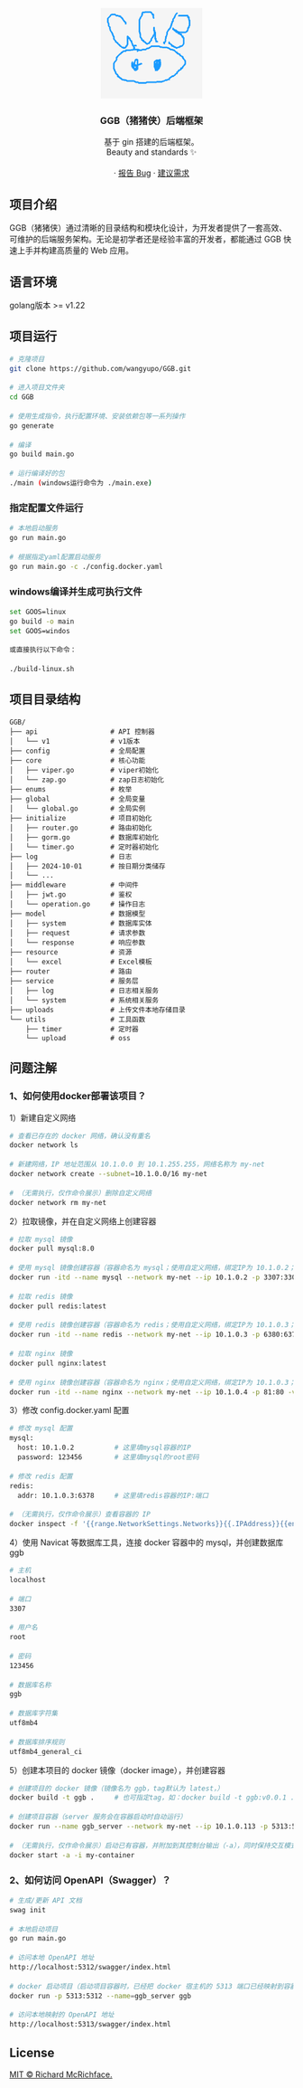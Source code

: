 <br />
<div align="center">
  <a href="https://github.com/wangyupo/GGB">
    <img src="./logo.png" alt="Logo" width="180" height="160">
  </a>

  <h3 align="center">GGB（猪猪侠）后端框架</h3>

  <p>
    基于 gin 搭建的后端框架。
    <br />
    Beauty and standards ✨
    <br />
    <br />
    ·
    <a href="https://github.com/wangyupo/GGB/issues">报告 Bug</a>
    ·
    <a href="https://github.com/wangyupo/GGB/issues">建议需求</a>
  </p>
</div>

## 项目介绍

GGB（猪猪侠）通过清晰的目录结构和模块化设计，为开发者提供了一套高效、可维护的后端服务架构。无论是初学者还是经验丰富的开发者，都能通过 GGB 快速上手并构建高质量的 Web 应用。

## 语言环境

golang版本 >= v1.22

## 项目运行

```bash
# 克隆项目
git clone https://github.com/wangyupo/GGB.git

# 进入项目文件夹
cd GGB

# 使用生成指令，执行配置环境、安装依赖包等一系列操作
go generate

# 编译 
go build main.go

# 运行编译好的包
./main (windows运行命令为 ./main.exe)
```

### 指定配置文件运行

```bash
# 本地启动服务
go run main.go

# 根据指定yaml配置启动服务
go run main.go -c ./config.docker.yaml
```

### windows编译并生成可执行文件

```bash
set GOOS=linux
go build -o main
set GOOS=windos

或直接执行以下命令：

./build-linux.sh
```

## 项目目录结构

```
GGB/
├── api                  # API 控制器
│   └── v1               # v1版本
├── config               # 全局配置
├── core                 # 核心功能
│   ├── viper.go         # viper初始化
│   └── zap.go           # zap日志初始化
├── enums                # 枚举
├── global               # 全局变量
│   └── global.go        # 全局实例
├── initialize           # 项目初始化
│   ├── router.go        # 路由初始化
│   ├── gorm.go          # 数据库初始化
│   └── timer.go         # 定时器初始化
├── log                  # 日志
│   ├── 2024-10-01       # 按日期分类储存
│   └── ...
├── middleware           # 中间件
│   ├── jwt.go           # 鉴权
│   └── operation.go     # 操作日志
├── model                # 数据模型
│   ├── system           # 数据库实体
│   ├── request          # 请求参数
│   └── response         # 响应参数
├── resource             # 资源
│   └── excel            # Excel模板
├── router               # 路由
├── service              # 服务层
│   ├── log              # 日志相关服务
│   └── system           # 系统相关服务
├── uploads              # 上传文件本地存储目录
└── utils                # 工具函数
    ├── timer            # 定时器
    └── upload           # oss
```

## 问题注解

### 1、如何使用docker部署该项目？

1）新建自定义网络

```bash
# 查看已存在的 docker 网络，确认没有重名
docker network ls

# 新建网络，IP 地址范围从 10.1.0.0 到 10.1.255.255，网络名称为 my-net
docker network create --subnet=10.1.0.0/16 my-net

# （无需执行，仅作命令展示）删除自定义网络
docker network rm my-net
```

2）拉取镜像，并在自定义网络上创建容器

```bash
# 拉取 mysql 镜像
docker pull mysql:8.0

# 使用 mysql 镜像创建容器（容器命名为 mysql；使用自定义网络，绑定IP为 10.1.0.2；将 docker 宿主机的 3307 端口映射到容器的 3306 端口；初始化 root 用户的密码为 123456；挂载 mysql 数据和配置卷到本地，以持久化数据）
docker run -itd --name mysql --network my-net --ip 10.1.0.2 -p 3307:3306 -e MYSQL_ROOT_PASSWORD=123456 -v C:/dockerVolumes/mysql/data:/var/lib/mysql -v C:/dockerVolumes/mysql/mysql.conf.d:/etc/mysql/conf.d:ro mysql:8.0

# 拉取 redis 镜像
docker pull redis:latest

# 使用 redis 镜像创建容器（容器命名为 redis；使用自定义网络，绑定IP为 10.1.0.3；将 docker 宿主机的 6380 端口映射到容器的 6379 端口；挂载 redis 数据和配置卷到本地）
docker run -itd --name redis --network my-net --ip 10.1.0.3 -p 6380:6379 -v C:/dockerVolumes/redis/data:/data -v C:/dockerVolumes/redis/redis.conf:/usr/local/etc/redis/redis.conf:ro redis:latest

# 拉取 nginx 镜像
docker pull nginx:latest

# 使用 nginx 镜像创建容器（容器命名为 nginx；使用自定义网络，绑定IP为 10.1.0.3；将 docker 宿主机的 81 端口映射到容器的 80 端口；挂载 nginx 配置卷到本地）
docker run -itd --name nginx --network my-net --ip 10.1.0.4 -p 81:80 -v C:/dockerVolumes/nginx/nginx.conf:/etc/nginx/nginx.conf:ro -v C:/dockerVolumes/nginx/conf.d:/etc/nginx/conf.d:ro -v C:/dockerVolumes/nginx/html:/usr/share/nginx/html -v C:/dockerVolumes/nginx/log:/var/log/nginx nginx:latest
```

3）修改 config.docker.yaml 配置

```bash
# 修改 mysql 配置
mysql:
  host: 10.1.0.2          # 这里填mysql容器的IP
  password: 123456        # 这里填mysql的root密码

# 修改 redis 配置
redis:
  addr: 10.1.0.3:6378     # 这里填redis容器的IP:端口
  
# （无需执行，仅作命令展示）查看容器的 IP
docker inspect -f '{{range.NetworkSettings.Networks}}{{.IPAddress}}{{end}}' containerName
```

4）使用 Navicat 等数据库工具，连接 docker 容器中的 mysql，并创建数据库 ggb

```bash
# 主机
localhost

# 端口
3307

# 用户名
root

# 密码
123456

# 数据库名称
ggb

# 数据库字符集
utf8mb4

# 数据库排序规则
utf8mb4_general_ci
```

5）创建本项目的 docker 镜像（docker image），并创建容器

```bash
# 创建项目的 docker 镜像（镜像名为 ggb，tag默认为 latest，）
docker build -t ggb .     # 也可指定tag，如：docker build -t ggb:v0.0.1 .

# 创建项目容器（server 服务会在容器启动时自动运行）
docker run --name ggb_server --network my-net --ip 10.1.0.113 -p 5313:5312 ggb

# （无需执行，仅作命令展示）启动已有容器，并附加到其控制台输出（-a），同时保持交互模式（-i）
docker start -a -i my-container
```

### 2、如何访问 OpenAPI（Swagger）？

```bash
# 生成/更新 API 文档
swag init

# 本地启动项目
go run main.go

# 访问本地 OpenAPI 地址
http://localhost:5312/swagger/index.html

# docker 启动项目（启动项目容器时，已经把 docker 宿主机的 5313 端口已经映射到容器的 5312 端口）
docker run -p 5313:5312 --name=ggb_server ggb

# 访问本地映射的 OpenAPI 地址
http://localhost:5313/swagger/index.html
```

## License

[MIT © Richard McRichface.](https://github.com/wangyupo/GGB/blob/main/LICENSE)